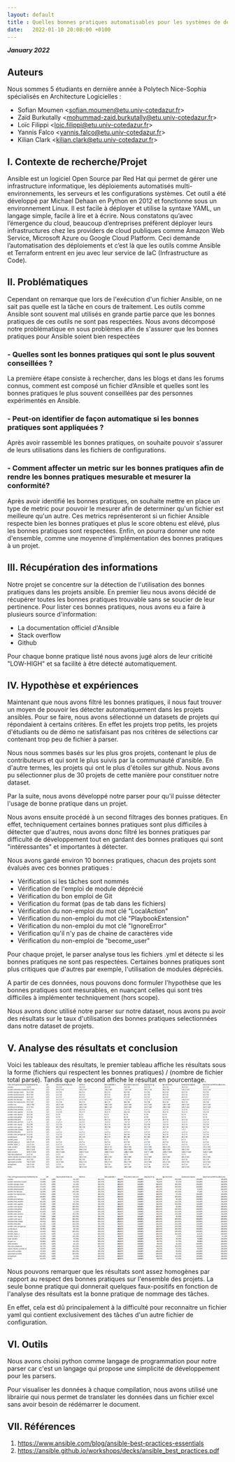 ```yaml
---
layout: default
title : Quelles bonnes pratiques automatisables pour les systèmes de déploiement comme Ansible
date:   2022-01-10 20:08:00 +0100
---
```

**_January 2022_**

## Auteurs

Nous sommes 5 étudiants en dernière année à Polytech Nice-Sophia spécialisés en Architecture Logicielles :

* Sofian Moumen <sofian.moumen@etu.univ-cotedazur.fr\>
* Zaïd Burkutally <mohummad-zaid.burkutally@etu.univ-cotedazur.fr\>
* Loïc Filippi <loic.filippi@etu.univ-cotedazur.fr\>
* Yannis Falco <yannis.falco@etu.univ-cotedazur.fr\>
* Kilian Clark <kilian.clark@etu.univ-cotedazur.fr\>

## I. Contexte de recherche/Projet

Ansible est un logiciel Open Source par Red Hat qui permet de gérer une infrastructure informatique, les déploiements automatisés multi-environnements, les serveurs et les configurations systèmes.
Cet outil a été développé par Michael Dehaan en Python en 2012 et fonctionne sous un environnement Linux.
Il est facile à déployer et utilise la syntaxe YAML, un langage simple, facile à lire et à écrire.
Nous constatons qu’avec l’émergence du cloud, beaucoup d’entreprises préfèrent déployer leurs infrastructures chez les providers de cloud publiques comme Amazon Web Service, Microsoft Azure ou Google Cloud Platform.
Ceci demande l’automatisation des déploiements et c’est là que les outils comme Ansible et Terraform entrent en jeu avec leur service de IaC (Infrastructure as Code).

## II. Problématiques

Cependant on remarque que lors de l'exécution d'un fichier Ansible, on ne sait pas quelle est la tâche en cours de traitement.
Les outils comme Ansible sont souvent mal utilisés en grande partie parce que les bonnes pratiques de ces outils ne sont pas respectées.
Nous avons décomposé notre problématique en sous problèmes afin de s'assurer que les bonnes pratiques pour Ansible soient bien respectées

### - Quelles sont les bonnes pratiques qui sont le plus souvent conseillées ?

La première étape consiste à rechercher, dans les blogs et dans les forums connus, comment est composé un fichier d’Ansible et quelles sont les bonnes pratiques le plus souvent conseillées par des personnes expérimentés en Ansible.

### - Peut-on identifier de façon automatique si les bonnes pratiques sont appliquées ?

Après avoir rassemblé les bonnes pratiques, on souhaite pouvoir s'assurer de leurs utilisations dans les fichiers de configurations.

### - Comment affecter un metric sur les bonnes pratiques afin de rendre les bonnes pratiques mesurable et mesurer la conformité?

Après avoir identifié les bonnes pratiques, on souhaite mettre en place un type de metric pour pouvoir le mesurer afin de determiner qu'un fichier est meilleure qu'un autre.
Ces metrics représenteront si un fichier Ansible respecte bien les bonnes pratiques et plus le score obtenu est elévé, plus les bonnes pratiques sont respectées.
Enfin, on pourra donner une note d'ensemble, comme une moyenne d'implémentation des bonnes pratiques à un projet.



## III. Récupération des informations


Notre projet se concentre sur la détection de l'utilisation des bonnes pratiques dans les projets ansible.
En premier lieu nous avons décidé de récupérer toutes les bonnes pratiques trouvable sans se soucier de leur pertinence.
Pour lister ces bonnes pratiques, nous avons eu a faire à plusieurs source d'information:
- La documentation officiel d'Ansible
- Stack overflow
- Github

 Pour chaque bonne pratique listé nous avons jugé alors de leur criticité "LOW-HIGH" et sa facilité à être détecté automatiquement.



## IV. Hypothèse et expériences

Maintenant que nous avons filtré les bonnes pratiques, il nous faut trouver un moyen de pouvoir les détecter automatiquement dans les projets ansibles.
Pour se faire, nous avons sélectionné un datasets de projets qui répondaient à certains critères.
En effet les projets trop petits, les projets d'étudiants ou de démo ne satisfaisant pas nos critères de sélections car contenant trop peu de fichier à parser.

Nous nous sommes basés sur les plus gros projets, contenant le plus de contributeurs et qui sont le plus suivis par la communauté d'ansible.
En d'autre termes, les projets qui ont le plus d'étoiles sur github.
Nous avons pu sélectionner plus de 30 projets de cette manière pour constituer notre dataset. 

Par la suite, nous avons développé notre parser pour qu'il puisse détecter l'usage de bonne pratique dans un projet.

Nous avons ensuite procédé à un second filtrages des bonnes pratiques. En effet, techniquement certaines bonnes pratiques sont plus difficiles à détecter que d'autres, nous avons donc filtré les bonnes pratiques par difficulté de développement tout en gardant des bonnes pratiques qui sont "intéressantes" et importantes à détecter.

Nous avons gardé environ 10 bonnes pratiques, chacun des projets sont évalués avec ces bonnes pratiques : 

- Vérification si les tâches sont nommés 
- Vérification de l'emploi de module déprécié 
- Vérification du bon emploi de Git
- Vérification du format (pas de tab dans les fichiers)
- Vérification du non-emploi du mot clé "LocalAction"
- Vérification du non-emploi du mot clé "PlaybookExtension"
- Vérification du non-emploi du mot clé "IgnoreError"
- Vérification qu'il n'y pas de chaine de caractères vide 
- Vérification du non-emploi de "become_user"

Pour chaque projet, le parser analyse tous les fichiers .yml et détecte si les bonnes pratiques ne sont pas respectées. 
Certaines bonnes pratiques sont plus critiques que d'autres par exemple, l'utilisation de modules dépréciés.

A partir de ces données, nous pouvons donc formuler l'hypothèse que les bonnes pratiques sont mesurables, en nuançant celles qui sont très difficiles à implémenter techniquement (hors scope). 

Nous avons donc utilisé notre parser sur notre dataset, nous avons pu avoir des résultats sur le taux d'utilisation des bonnes pratiques selectionnées dans notre dataset de projets.




## V. Analyse des résultats et conclusion


Voici les tableaux des résultats, le premier tableau affiche les résultats sous la forme (fichiers qui respectent les bonnes pratiques) / (nombre de fichier total parsé). 
Tandis que le second affiche le résultat en pourcentage.
![](./images/result1.png)

![](./images/result2.png)

Nous pouvons remarquer que les résultats sont assez homogènes par rapport au respect des bonnes pratiques sur l'ensemble des projets.
La seule bonne pratique qui donnerait quelques faux-positifs en fonction de l'analyse des résultats est la bonne pratique de nommage des tâches.

En effet, cela est dû principalement à la difficulté pour reconnaitre un fichier yaml qui contient exclusivement des tâches d'un autre fichier de configuration.







## VI. Outils

Nous avons choisi python comme langage de programmation pour notre parser car c'est un langage qui propose une simplicité de développement pour les parsers.

Pour visualiser les données à chaque compilation, nous avons utilisé une librairie qui nous permet de translater les données dans un fichier excel sans avoir besoin de rédémarrer le document.

## VII. Références

1. https://www.ansible.com/blog/ansible-best-practices-essentials
2. https://ansible.github.io/workshops/decks/ansible_best_practices.pdf




